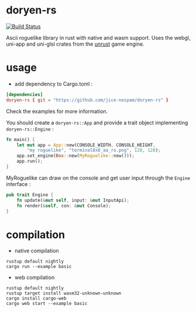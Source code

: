 # doryen-rs

[![Build Status](https://travis-ci.org/jice-nospam/doryen-rs.svg?branch=master)](https://travis-ci.org/jice-nospam/doryen-rs)

Ascii roguelike library in rust with native and wasm support.
Uses the webgl, uni-app and uni-glsl crates from the [unrust](http://github.com/unrust/unrust) game engine.

# usage
* add dependency to Cargo.toml :

```toml
[dependencies]
doryen-rs { git = "https://github.com/jice-nospam/doryen-rs" }
```

Check the examples for more information.

You should create a `doryen-rs::App` and provide a trait object implementing `doryen-rs::Engine` :

```rust
fn main() {
    let mut app = App::new(CONSOLE_WIDTH, CONSOLE_HEIGHT,
        "my roguelike", "terminal8x8_aa_ro.png", 128, 128);
    app.set_engine(Box::new(MyRoguelike::new()));
    app.run();
}
```

MyRoguelike can draw on the console and get user input through the `Engine` interface :
```rust
pub trait Engine {
    fn update(&mut self, input: &mut InputApi);
    fn render(&self, con: &mut Console);
}
```

# compilation

* native compilation
```
rustup default nightly
cargo run --example basic
```

* web compilation
```
rustup default nightly
rustup target install wasm32-unknown-unknown
cargo install cargo-web
cargo web start --example basic
```
